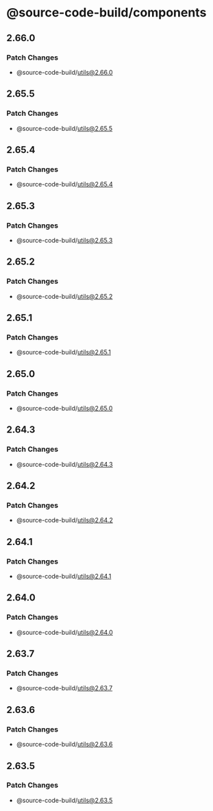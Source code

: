 # @source-code-build/components

## 2.66.0

### Patch Changes

- @source-code-build/utils@2.66.0

## 2.65.5

### Patch Changes

- @source-code-build/utils@2.65.5

## 2.65.4

### Patch Changes

- @source-code-build/utils@2.65.4

## 2.65.3

### Patch Changes

- @source-code-build/utils@2.65.3

## 2.65.2

### Patch Changes

- @source-code-build/utils@2.65.2

## 2.65.1

### Patch Changes

- @source-code-build/utils@2.65.1

## 2.65.0

### Patch Changes

- @source-code-build/utils@2.65.0

## 2.64.3

### Patch Changes

- @source-code-build/utils@2.64.3

## 2.64.2

### Patch Changes

- @source-code-build/utils@2.64.2

## 2.64.1

### Patch Changes

- @source-code-build/utils@2.64.1

## 2.64.0

### Patch Changes

- @source-code-build/utils@2.64.0

## 2.63.7

### Patch Changes

- @source-code-build/utils@2.63.7

## 2.63.6

### Patch Changes

- @source-code-build/utils@2.63.6

## 2.63.5

### Patch Changes

- @source-code-build/utils@2.63.5
